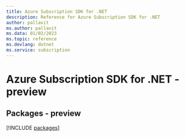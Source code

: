 ```yaml
---
title: Azure Subscription SDK for .NET
description: Reference for Azure Subscription SDK for .NET
author: pallavit
ms.author: pallavit
ms.data: 01/02/2023
ms.topic: reference
ms.devlang: dotnet
ms.service: subscription
---
```

# Azure Subscription SDK for .NET - preview
## Packages - preview
[!INCLUDE [packages](subscription-index.md)]
